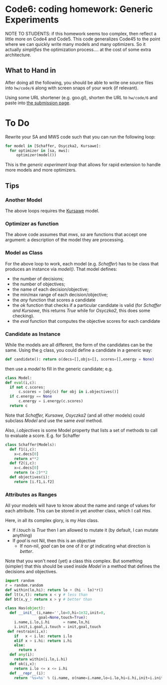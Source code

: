 # Code6: coding homework:  Generic Experiments

NOTE TO STUDENTS: if this homework seems too complex, then reflect a little more on Code4 and Code5. This
code generalizes Code45 to the point where we can quickly write many models and many optimizers. So it
actually _simplifies_ the optimization process.... at the cost of some extra architecture.

## What to Hand in

After doing all the following, you should 
be able to write one source files into  `hw/code/6` along with
screen snaps of your work (if relevant).

Using some URL shortener (e.g. goo.gl), shorten the URL to `hw/code/6`
and paste into [the submission page](https://goo.gl/lZEmEm).


# To Do

Rewrite your SA and MWS code such that you can run the following loop:

```python
for model in [Schaffer, Osyczka2, Kursawe]:
  for optimizer in [sa, mws]:
     optimizer(model())
```

This is the _generic experiment loop_ that allows for rapid extension to handle more models and more optimizers.

## Tips

### Another Model

The above loops requires the  [Kursawe](models/moeaProblems.pdf) model.

### Optimizer as function

The above code assumes that _mws_, _sa_ are functions that accept one argument: a description of the model they are processing.

### Model as Class

For the above loop to work, each model (e.g. _Schaffer_) has to be class that produces an instance via _model()_.
That model defines:

+ the number of decisions;
+ the number of objectives;
+ the name of each decision/objective;
+ the min/max range of each decision/objective;
+ the _any_ function that scores a candidate
+ the _ok_ function that checks if a particular candidate is valid (for _Schaffer and Kursawe_, this returns _True_ while
for _Osyczka2_, this does some checking).
+ the _eval_ function that computes the objective scores for each candidate

### Candidate as Instance

While the models are all different, the form of the candidates can be the same. Using the [o](https://github.com/txt/mase/blob/master/src/abstract.py#L246-L261) class, you could define a candidate in a generic way:

```python
def candidate(): return o(decs=[],objs=[], scores=[],energy = None)
```

then use a _model_ to fill in the generic candidate; e.g.

```python
class Model:
def eval(i,c):
  if not c.scores:
      c.scores = [obj(c) for obj in i.objectives()] 
  if c.energy == None
      c.energy = i.energy(c.scores)
  return c
```

Note that _Schaffer, Kursawe, Osyczka2_ (and all other models) could subclass _Model_ and use the same _eval_ method.

Also, _i.objectives_ is some Model property that lists a set of methods to call to evaluate a score. E.g. for Schaffer

```python
class Schaffer(Models):
  def f1(i,c):
    x=c.decs[0]
    return x**2
  def f2(i,c):
	x=c.decs[0]
	return (x-2)**2
  def objectives(i):
    return [i.f1,i.f2] 
```
			 
### Attributes as Ranges

All your models will have to know about the name and range of values for each attribute. This can be stored in yet another
class, which I call _Has_.

Here, in all its complex glory, is my _Has_ class.

+ If _i.touch_ is _True_ then I am allowed to mutate it (by default, I can mutate anything)
+ If _goal_ is not Nil, then this is an objective
   + If non-nil, _goal_ can be one of _lt_ or _gt_ indicating what direction is _better_.

Note that you won't need (yet) a class this complex. But something (simpler) that this should be used inside _Model_ in
a method that defines the decisions and objectives.


```python
import random
r = random.random
def within(lo,hi): return lo + (hi - lo)*r()
def lt(x,t): return x < y # less than
def bt(x,y_: return x > y # better than

class Has(object):
  def __init__(i,name='',lo=0,hi=1e32,init=0,
               goal=None,touch=True):
    i.name,i.lo,i.hi      = name,lo,hi
    i.init,i.goal,i.touch = init,goal,touch
 def restrain(i,x):
    if   x < i.lo: return i.lo
    elif x > i.hi: return i.hi
    else:
      return x
  def any(i):
    return within(i.lo,i.hi)
  def ok(i,x):
    return i.lo <= x <= i.hi
  def __repr__(i):
    return '%s=%s' % (i.name, o(name=i.name,lo=i.lo,hi=i.hi,init=i.init,goal=i.goal,touch=i.touch))
```

